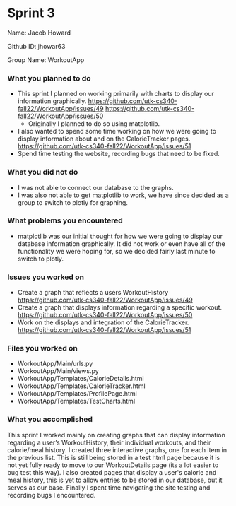 # Sprint 3

Name: Jacob Howard

Github ID: jhowar63

Group Name: WorkoutApp

### What you planned to do
- This sprint I planned on working primarily with charts to display our information graphically. https://github.com/utk-cs340-fall22/WorkoutApp/issues/49 https://github.com/utk-cs340-fall22/WorkoutApp/issues/50
  - Originally I planned to do so using matplotlib.
- I also wanted to spend some time working on how we were going to display information about and on the CalorieTracker pages. https://github.com/utk-cs340-fall22/WorkoutApp/issues/51
- Spend time testing the website, recording bugs that need to be fixed.


### What you did not do
- I was not able to connect our database to the graphs.
- I was also not able to get matplotlib to work, we have since decided as a group to switch to plotly for graphing.

### What problems you encountered
- matplotlib was our initial thought for how we were going to display our database information graphically. 
  It did not work or even have all of the functionality we were hoping for, so we decided fairly last minute to switch to plotly.

### Issues you worked on
- Create a graph that reflects a users WorkoutHistory https://github.com/utk-cs340-fall22/WorkoutApp/issues/49
- Create a graph that displays information regarding a specific workout. https://github.com/utk-cs340-fall22/WorkoutApp/issues/50
- Work on the displays and integration of the CalorieTracker. https://github.com/utk-cs340-fall22/WorkoutApp/issues/51

### Files you worked on
- WorkoutApp/Main/urls.py
- WorkoutApp/Main/views.py
- WorkoutApp/Templates/CalorieDetails.html
- WorkoutApp/Templates/CalorieTracker.html
- WorkoutApp/Templates/ProfilePage.html
- WorkoutApp/Templates/TestCharts.html


### What you accomplished
This sprint I worked mainly on creating graphs that can display information regarding a user’s WorkoutHistory, their individual workouts, and their calorie/meal history. 
I created three interactive graphs, one for each item in the previous list. 
This is still being stored in a test html page because it is not yet fully ready to move to our WorkoutDetails page (its a lot easier to bug test this way). 
I also created pages that display a user's calorie and meal history, this is yet to allow entries to be stored in our database, but it serves as our base. 
Finally I spent time navigating the site testing and recording bugs I encountered.

